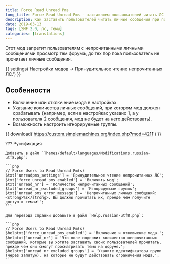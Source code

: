 ```yaml
---
title: Force Read Unread Pms
long_title: Force Read Unread Pms - заставляем пользователей читать ЛС
description: Как заставить пользователей читать личные сообщения при попытке просмотра любой темы форума?
date: 2019-03-13
tags: [SMF 2.0, лс, темы]
categories: [translations]
---
```


Этот мод запретит пользователям с непрочитанными личными сообщениями просмотр тем форума, до тех пор пока пользователь не прочитает личные сообщения.

<!-- more -->

{{ settings('Настройки модов → Принудительное чтение непрочитанных ЛС.') }}

## Особенности

* Включение или отключение мода в настройках.
* Указание количества личных сообщений, при котором мод должен срабатывать (например, если в настройках указано 1, а у пользователя 2 сообщения, мод не будет на него действовать).
* Возможность настроить игнорируемые группы.

{{ download('https://custom.simplemachines.org/index.php?mod=4211') }}

??? Русификация

    Добавить в файл `Themes/default/languages/Modifications.russian-utf8.php`:

    ```php
    // Force Users to Read Unread Pm(s)
    $txt['unreadpms_settings'] = 'Принудительное чтение непрочитанных ЛС';
    $txt['force_unread_pms_enabled'] = 'Включить мод';
    $txt['unread_nr'] = 'Количество непрочитанных сообщений';
    $txt['unread_nr_excluded_groups'] = 'Игнорируемые группы';
    $txt['unread_pms_error_message'] = 'Непрочитанных личных сообщений: <strong>%s</strong>. Вы должны прочитать их, прежде чем получите доступ к темам!';
    ```

    Для перевода справки добавьте в файл `Help.russian-utf8.php`:

    ```php
    // Force Users to Read Unread Pm(s)
    $helptxt['force_unread_pms_enabled'] = 'Включение и отключение мода.';
    $helptxt['unread_nr'] = 'Это поле содержит количество непрочитанных сообщений, которые вы хотите заставить своих пользователей прочитать, прежде чем они смогут просматривать темы на форуме.';
    $helptxt['unread_nr_excluded_groups'] = 'Укажите идентификаторы групп (через запятую), на которые не будут действовать ограничения мода.';
    ```
